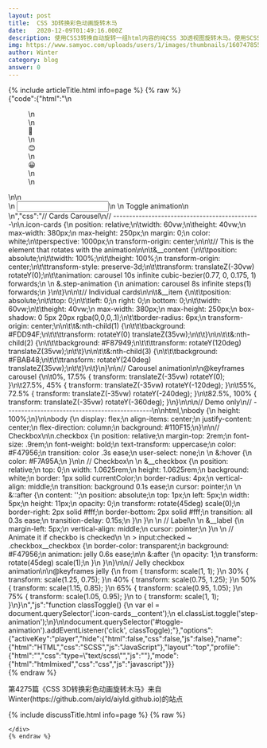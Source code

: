 ```yaml
---
layout: post
title:  CSS 3D转换彩色动画旋转木马
date:   2020-12-09T01:49:16.000Z
description: 使用CSS3转换自动旋转一组html内容的纯CSS 3D透视图旋转木马。使用SCSS实现，在线编辑SCSS.
img: https://www.samyoc.com/uploads/users/1/images/thumbnails/1607478550992.png
author: Winter
category: blog
answer: 0
---
```

<div class="article-root">
  <div class="article">
    {% include articleTitle.html info=page %}
    {% raw %}
    <div class="article-content">{"code":{"html":"<script type=\"text/javascript\" src=\"//unpkg.com/browser-scss@1.0.3/dist/browser-scss.min.js\"></script>\n<figure class=\"icon-cards mt-3\">\n  <div class=\"icon-cards__content\">\n    <div class=\"icon-cards__item d-flex align-items-center justify-content-center\"><span class=\"h1\">🙂</span></div>\n    <div class=\"icon-cards__item d-flex align-items-center justify-content-center\"><span class=\"h1\">😊</span></div>\n    <div class=\"icon-cards__item d-flex align-items-center justify-content-center\"><span class=\"h1\">😀</span></div>\n  </div>\n</figure>\n\n<div class=\"checkbox\">\n  <input class=\"d-none\" id=\"toggle-animation\" type=\"checkbox\" checked />\n  <label class=\"checkbox__checkbox\" for=\"toggle-animation\"></label>\n  <label class=\"checkbox__label\" for=\"toggle-animation\">Toggle animation</label>\n</div>\n","css":"// Cards Carousel\n// ----------------------------------------------\n\n.icon-cards {\n  position: relative;\n\twidth: 60vw;\n\theight: 40vw;\n  max-width: 380px;\n  max-height: 250px;\n  margin: 0;\n  color: white;\n\tperspective: 1000px;\n  transform-origin: center;\n\n\t// This is the element that rotates with the animation\n\n\t&__content {\n\t\tposition: absolute;\n\t\twidth: 100%;\n\t\theight: 100%;\n    transform-origin: center;\n\t\ttransform-style: preserve-3d;\n\t\ttransform: translateZ(-30vw) rotateY(0);\n\t\tanimation: carousel 10s infinite cubic-bezier(0.77, 0, 0.175, 1) forwards;\n    \n    &.step-animation {\n      animation: carousel 8s infinite steps(1) forwards;\n    }\n\t}\n\n\t// Individual cards\n\n\t&__item {\n\t\tposition: absolute;\n\t\ttop: 0;\n\t\tleft: 0;\n    right: 0;\n    bottom: 0;\n\t\twidth: 60vw;\n\t\theight: 40vw;\n    max-width: 380px;\n    max-height: 250px;\n    box-shadow: 0 5px 20px rgba(0,0,0,.1);\n\t\tborder-radius: 6px;\n    transform-origin: center;\n\n\t\t&:nth-child(1) {\n\t\t\tbackground: #FDD94F;\n\t\t\ttransform: rotateY(0) translateZ(35vw);\n\t\t}\n\n\t\t&:nth-child(2) {\n\t\t\tbackground: #F87949;\n\t\t\ttransform: rotateY(120deg) translateZ(35vw);\n\t\t}\n\n\t\t&:nth-child(3) {\n\t\t\tbackground: #FBAB48;\n\t\t\ttransform: rotateY(240deg) translateZ(35vw);\n\t\t}\n\t}\n}\n\n// Carousel animation\n\n@keyframes carousel {\n\t0%,  17.5%  { transform: translateZ(-35vw) rotateY(0); }\n\t27.5%, 45%  { transform: translateZ(-35vw) rotateY(-120deg); }\n\t55%, 72.5%  { transform: translateZ(-35vw) rotateY(-240deg); }\n\t82.5%, 100% { transform: translateZ(-35vw) rotateY(-360deg); }\n}\n\n\n// Demo only\n// ----------------------------------------------\n\nhtml,\nbody {\n  height: 100%;\n}\n\nbody {\n  display: flex;\n  align-items: center;\n  justify-content: center;\n  flex-direction: column;\n  background: #110F15;\n}\n\n// Checkbox\n\n.checkbox {\n  position: relative;\n  margin-top: 2rem;\n  font-size: .9rem;\n  font-weight: bold;\n  text-transform: uppercase;\n  color: #F47956;\n  transition: color .3s ease;\n  user-select: none;\n  \n  &:hover {\n    color: #F7A95A;\n  }\n\n  // Checkbox\n  \n  &__checkbox {\n    position: relative;\n    top: 0;\n    width: 1.0625rem;\n    height: 1.0625rem;\n    background: white;\n    border: 1px solid currentColor;\n    border-radius: 4px;\n    vertical-align: middle;\n    transition: background 0.1s ease;\n    cursor: pointer;\n    \n    &::after {\n      content: '';\n      position: absolute;\n      top: 1px;\n      left: 5px;\n      width: 5px;\n      height: 11px;\n      opacity: 0;\n      transform: rotate(45deg) scale(0);\n      border-right: 2px solid #fff;\n      border-bottom: 2px solid #fff;\n      transition: all 0.3s ease;\n      transition-delay: 0.15s;\n    }\n  }\n  \n  // Label\n  \n  &__label {\n    margin-left: 5px;\n    vertical-align: middle;\n    cursor: pointer;\n  }\n  \n  // Animate it if checkbo is checked\n  \n  > input:checked ~ .checkbox__checkbox {\n    border-color: transparent;\n    background: #F47956;\n    animation: jelly 0.6s ease;\n\n    &:after {\n      opacity: 1;\n      transform: rotate(45deg) scale(1);\n    }\n  }\n}\n\n// Jelly checkbox animation\n\n@keyframes jelly {\n  from { transform: scale(1, 1); }\n  30% { transform: scale(1.25, 0.75); }\n  40% { transform: scale(0.75, 1.25); }\n  50% { transform: scale(1.15, 0.85); }\n  65% { transform: scale(0.95, 1.05); }\n  75% { transform: scale(1.05, 0.95); }\n  to { transform: scale(1, 1); }\n}\n","js":"function classToggle() {\n  var el = document.querySelector('.icon-cards__content');\n  el.classList.toggle('step-animation');\n}\n\ndocument.querySelector('#toggle-animation').addEventListener('click', classToggle);"},"options":{"activeKey":"player","hide":{"html":false,"css":false,"js":false},"name":{"html":"HTML","css":"SCSS","js":"JavaScript"},"layout":"top","profile":{"html":"","css":"type=\"text/scss\"","js":""},"mode":{"html":"htmlmixed","css":"css","js":"javascript"}}}</div>
    {% endraw %}
  </div>
  <p class="winter_mark">第4275篇《CSS 3D转换彩色动画旋转木马》来自Winter(https://github.com/aiyld/aiyld.github.io)的站点</p>
  <div class="discuss-wrapper">
    {% include discussTitle.html info=page %}
    {% raw %}
    <div class="discuss-list">
    
    </div>
    {% endraw %}
  </div>
<div>
